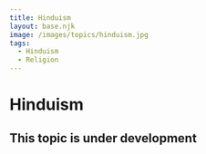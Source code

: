 ```yaml
---
title: Hinduism
layout: base.njk
image: /images/topics/hinduism.jpg
tags:
  - Hinduism
  - Religion
---
```


# Hinduism

## This topic is under development